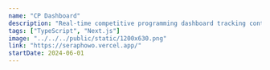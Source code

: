 ```yaml
---
name: "CP Dashboard"
description: "Real-time competitive programming dashboard tracking contest performance, rating progression, and problem-solving statistics."
tags: ["TypeScript", "Next.js"]
image: "../../../public/static/1200x630.png"
link: "https://seraphowo.vercel.app/"
startDate: 2024-06-01
---
```



